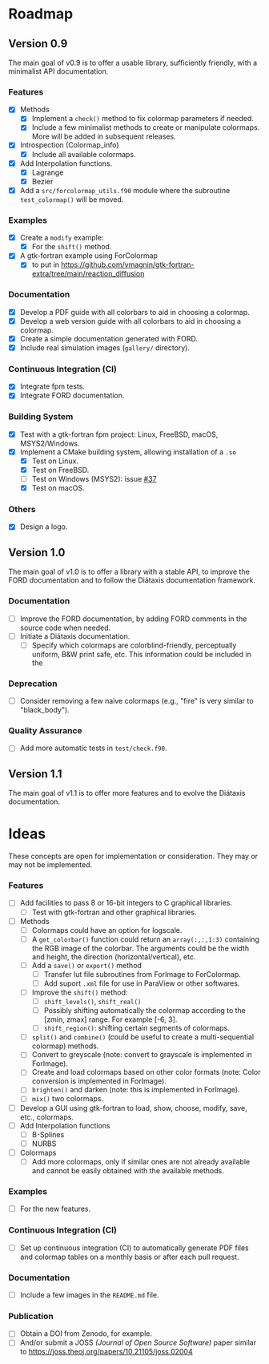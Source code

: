 # Roadmap

## Version 0.9

The main goal of v0.9 is to offer a usable library, sufficiently friendly, with a minimalist API documentation.

### Features

- [x] Methods
  - [x] Implement a `check()` method to fix colormap parameters if needed.
  - [x] Include a few minimalist methods to create or manipulate colormaps. More will be added in subsequent releases.
- [x] Introspection (Colormap_info)
    - [x] Include all available colormaps.
- [x] Add Interpolation functions.
  - [x] Lagrange
  - [x] Bezier
- [x] Add a `src/forcolormap_utils.f90` module where the subroutine `test_colormap()` will be moved.

### Examples

- [x] Create a `modify` example:
  - [x] For the `shift()` method.
- [x] A gtk-fortran example using ForColormap
  - [x] to put in https://github.com/vmagnin/gtk-fortran-extra/tree/main/reaction_diffusion

### Documentation

- [x] Develop a PDF guide with all colorbars to aid in choosing a colormap.
- [x] Develop a web version guide with all colorbars to aid in choosing a colormap.
- [x] Create a simple documentation generated with FORD.
- [x] Include real simulation images (`gallery/` directory).

### Continuous Integration (CI)

- [x] Integrate fpm tests.
- [x] Integrate FORD documentation.

### Building System

- [x] Test with a gtk-fortran fpm project: Linux, FreeBSD, macOS, MSYS2/Windows.
- [x] Implement a CMake building system, allowing installation of a `.so`
    - [x] Test on Linux.
    - [x] Test on FreeBSD.
    - [ ] Test on Windows (MSYS2): issue [#37](https://github.com/vmagnin/forcolormap/issues/37)
    - [x] Test on macOS.

### Others

- [x] Design a logo.

<!-- ### Bug Fixes -->



## Version 1.0

The main goal of v1.0 is to offer a library with a stable API, to improve the FORD documentation and to follow the Diátaxis documentation framework.

### Documentation

- [ ] Improve the FORD documentation, by adding FORD comments in the source code when needed.
- [ ] Initiate a Diátaxis documentation.
    - [ ] Specify which colormaps are colorblind-friendly, perceptually uniform, B&W print safe, etc. This information could be included in the 

### Deprecation

- [ ] Consider removing a few naive colormaps (e.g., "fire" is very similar to "black_body").

### Quality Assurance

- [ ] Add more automatic tests in `test/check.f90`.



## Version 1.1

The main goal of v1.1 is to offer more features and to evolve the Diátaxis documentation.


# Ideas

These concepts are open for implementation or consideration. They may or may not be implemented.

### Features
- [ ] Add facilities to pass 8 or 16-bit integers to C graphical libraries.
    - [ ] Test with gtk-fortran and other graphical libraries.
- [ ] Methods
  - [ ] Colormaps could have an option for logscale.
  - [ ] A `get_colorbar()` function could return an `array(:,:,1:3)` containing the RGB image of the colorbar. The arguments could be the width and height, the direction (horizontal/vertical), etc.
  - [ ] Add a `save()` or `export()` method
    - [ ] Transfer lut file subroutines from ForImage to ForColormap.
    - [ ] Add suport `.xml` file for use in ParaView or other softwares.
  - [ ] Improve the `shift()` method: 
    - [ ] `shift_levels()`, `shift_real()`
    - [ ] Possibly shifting automatically the colormap according to the [zmin, zmax] range. For example [-6, 3].
    - [ ] `shift_region()`: shifting certain segments of colormaps.
  - [ ] `split()` and `combine()` (could be useful to create a multi-sequential colormap) methods.
  - [ ] Convert to greyscale (note: convert to grayscale is implemented in ForImage).
  - [ ] Create and load colormaps based on other color formats (note: Color conversion is implemented in ForImage).
  - [ ] `brighten()` and darken (note: this is implemented in ForImage).
  - [ ] `mix()` two colormaps.
- [ ] Develop a GUI using gtk-fortran to load, show, choose, modify, save, etc., colormaps.
- [ ] Add Interpolation functions
  - [ ] B-Splines
  - [ ] NURBS
- [ ] Colormaps
  - [ ] Add more colormaps, only if similar ones are not already available and cannot be easily obtained with the available methods.

### Examples

- [ ] For the new features.

### Continuous Integration (CI)

- [ ] Set up continuous integration (CI) to automatically generate PDF files and colormap tables on a monthly basis or after each pull request.

### Documentation

- [ ] Include a few images in the `README.md` file.

### Publication

- [ ] Obtain a DOI from Zenodo, for example.
- [ ] And/or submit a JOSS *(Journal of Open Source Software)* paper similar to https://joss.theoj.org/papers/10.21105/joss.02004
